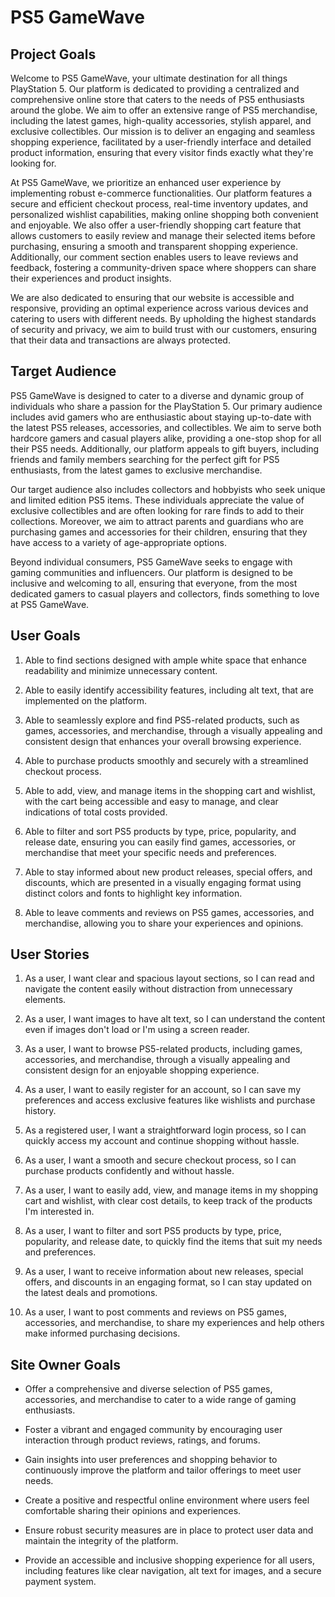 # PS5 GameWave

## Project Goals

Welcome to PS5 GameWave, your ultimate destination for all things PlayStation 5. Our platform is dedicated to providing a centralized and comprehensive online store that caters to the needs of PS5 enthusiasts around the globe. We aim to offer an extensive range of PS5 merchandise, including the latest games, high-quality accessories, stylish apparel, and exclusive collectibles. Our mission is to deliver an engaging and seamless shopping experience, facilitated by a user-friendly interface and detailed product information, ensuring that every visitor finds exactly what they're looking for.

At PS5 GameWave, we prioritize an enhanced user experience by implementing robust e-commerce functionalities. Our platform features a secure and efficient checkout process, real-time inventory updates, and personalized wishlist capabilities, making online shopping both convenient and enjoyable. We also offer a user-friendly shopping cart feature that allows customers to easily review and manage their selected items before purchasing, ensuring a smooth and transparent shopping experience. Additionally, our comment section enables users to leave reviews and feedback, fostering a community-driven space where shoppers can share their experiences and product insights.

We are also dedicated to ensuring that our website is accessible and responsive, providing an optimal experience across various devices and catering to users with different needs. By upholding the highest standards of security and privacy, we aim to build trust with our customers, ensuring that their data and transactions are always protected.

## Target Audience

PS5 GameWave is designed to cater to a diverse and dynamic group of individuals who share a passion for the PlayStation 5. Our primary audience includes avid gamers who are enthusiastic about staying up-to-date with the latest PS5 releases, accessories, and collectibles. We aim to serve both hardcore gamers and casual players alike, providing a one-stop shop for all their PS5 needs. Additionally, our platform appeals to gift buyers, including friends and family members searching for the perfect gift for PS5 enthusiasts, from the latest games to exclusive merchandise.

Our target audience also includes collectors and hobbyists who seek unique and limited edition PS5 items. These individuals appreciate the value of exclusive collectibles and are often looking for rare finds to add to their collections. Moreover, we aim to attract parents and guardians who are purchasing games and accessories for their children, ensuring that they have access to a variety of age-appropriate options.

Beyond individual consumers, PS5 GameWave seeks to engage with gaming communities and influencers. Our platform is designed to be inclusive and welcoming to all, ensuring that everyone, from the most dedicated gamers to casual players and collectors, finds something to love at PS5 GameWave.

## User Goals

1. Able to find sections designed with ample white space that enhance readability and minimize unnecessary content.

2. Able to easily identify accessibility features, including alt text, that are implemented on the platform.

3. Able to seamlessly explore and find PS5-related products, such as games, accessories, and merchandise, through a visually appealing and consistent design that enhances your overall browsing experience.

4. Able to purchase products smoothly and securely with a streamlined checkout process.

5. Able to add, view, and manage items in the shopping cart and wishlist, with the cart being accessible and easy to manage, and clear indications of total costs provided.

6. Able to filter and sort PS5 products by type, price, popularity, and release date, ensuring you can easily find games, accessories, or merchandise that meet your specific needs and preferences.

7. Able to stay informed about new product releases, special offers, and discounts, which are presented in a visually engaging format using distinct colors and fonts to highlight key information.

8. Able to leave comments and reviews on PS5 games, accessories, and merchandise, allowing you to share your experiences and opinions.

## User Stories

1. As a user, I want clear and spacious layout sections, so I can read and navigate the content easily without distraction from unnecessary elements.

2. As a user, I want images to have alt text, so I can understand the content even if images don't load or I'm using a screen reader.

3. As a user, I want to browse PS5-related products, including games, accessories, and merchandise, through a visually appealing and consistent design for an enjoyable shopping experience.

4. As a user, I want to easily register for an account, so I can save my preferences and access exclusive features like wishlists and purchase history.

5. As a registered user, I want a straightforward login process, so I can quickly access my account and continue shopping without hassle.

6. As a user, I want a smooth and secure checkout process, so I can purchase products confidently and without hassle.

7. As a user, I want to easily add, view, and manage items in my shopping cart and wishlist, with clear cost details, to keep track of the products I'm interested in.

8. As a user, I want to filter and sort PS5 products by type, price, popularity, and release date, to quickly find the items that suit my needs and preferences.

9. As a user, I want to receive information about new releases, special offers, and discounts in an engaging format, so I can stay updated on the latest deals and promotions.

10. As a user, I want to post comments and reviews on PS5 games, accessories, and merchandise, to share my experiences and help others make informed purchasing decisions.

## Site Owner Goals

* Offer a comprehensive and diverse selection of PS5 games, accessories, and merchandise to cater to a wide range of gaming enthusiasts.

* Foster a vibrant and engaged community by encouraging user interaction through product reviews, ratings, and forums.

* Gain insights into user preferences and shopping behavior to continuously improve the platform and tailor offerings to meet user needs.

* Create a positive and respectful online environment where users feel comfortable sharing their opinions and experiences.

* Ensure robust security measures are in place to protect user data and maintain the integrity of the platform.

* Provide an accessible and inclusive shopping experience for all users, including features like clear navigation, alt text for images, and a secure payment system.


